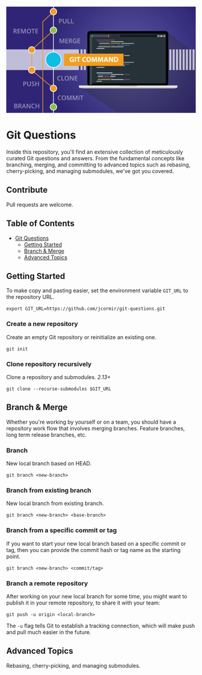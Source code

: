 ![Cover Image](cover.jpg)

# Git Questions
Inside this repository, you'll find an extensive collection of meticulously curated Git questions and answers. From the fundamental concepts like branching, merging, and committing to advanced topics such as rebasing, cherry-picking, and managing submodules, we've got you covered.

## Contribute
Pull requests are welcome.

## Table of Contents
- [Git Questions](#git-questions)
  - [Getting Started](#getting-started)
  - [Branch & Merge](#branch--merge)
  - [Advanced Topics](#advanced-topics)

## Getting Started
To make copy and pasting easier, set the environment variable `GIT_URL` to the repository URL.

```
export GIT_URL=https://github.com/jcormir/git-questions.git
```

### Create a new repository
Create an empty Git repository or reinitialize an existing one.

```
git init
```

### Clone repository recursively
Clone a repository and submodules. *2.13+*

```
git clone --recurse-submodules $GIT_URL
```

## Branch & Merge
Whether you're working by yourself or on a team, you should have a repository work flow
that involves merging branches. Feature branches, long term release branches, etc.

### Branch
New local branch based on HEAD.

```
git branch <new-branch>
```

### Branch from existing branch
New local branch from existing branch.

```
git branch <new-branch> <base-branch>
```

### Branch from a specific commit or tag
If you want to start your new local branch based on a specific commit or tag, then
you can provide the commit hash or tag name as the starting point.

```
git branch <new-branch> <commit/tag>
```

### Branch a remote repository
After working on your new local branch for some time, you might want to publish it in your
remote repository, to share it with your team:

```
git push -u origin <local-branch>
```

The `-u` flag tells Git to establish a tracking connection, which will make push and pull much
easier in the future.

## Advanced Topics
Rebasing, cherry-picking, and managing submodules.